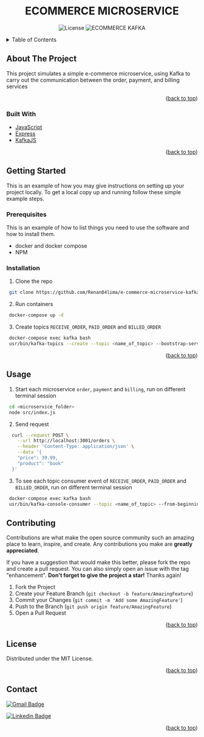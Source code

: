 <div id="top"></div>

<!-- PROJECT LOGO -->
<br />
<div align="center">

  <h1 align="center">ECOMMERCE MICROSERVICE</h1>

  <p align="center">
    <img alt="License" src="https://img.shields.io/static/v1?label=license&message=MIT&color=8257E5&labelColor=000000">
    <img src="https://img.shields.io/static/v1?label=ECOMMERCE&message=KAFKA&color=8257E5&labelColor=000000" alt="ECOMMERCE KAFKA" />
  </p>
</div>



<!-- TABLE OF CONTENTS -->
<details>
  <summary>Table of Contents</summary>
  <ol>
    <li>
      <a href="#about-the-project">About The Project</a>
      <ul>
        <li><a href="#built-with">Built With</a></li>
      </ul>
    </li>
    <li>
      <a href="#getting-started">Getting Started</a>
      <ul>
        <li><a href="#prerequisites">Prerequisites</a></li>
        <li><a href="#installation">Installation</a></li>
      </ul>
    </li>
    <li><a href="#usage">Usage</a></li>
    <li><a href="#contributing">Contributing</a></li>
    <li><a href="#license">License</a></li>
    <li><a href="#contact">Contact</a></li>
  </ol>
</details>



<!-- ABOUT THE PROJECT -->
## About The Project
This project simulates a simple e-commerce microservice, using Kafka to carry out the communication between the order, payment, and billing services

<p align="right">(<a href="#top">back to top</a>)</p>



### Built With

- [JavaScript](https://developer.mozilla.org/en-US/docs/Web/JavaScript)
- [Express](https://expressjs.com/pt-br/)
- [KafkaJS](https://kafka.js.org/)

<p align="right">(<a href="#top">back to top</a>)</p>



<!-- GETTING STARTED -->
## Getting Started

This is an example of how you may give instructions on setting up your project locally.
To get a local copy up and running follow these simple example steps.



### Prerequisites

This is an example of how to list things you need to use the software and how to install them.
* docker and docker compose
* NPM



### Installation

1. Clone the repo
  ```sh
   git clone https://github.com/Renan04lima/e-commerce-microservice-kafka.git
  ```
2. Run containers
  ```sh
   docker-compose up -d
  ```
3. Create topics `RECEIVE_ORDER`, `PAID_ORDER` and `BILLED_ORDER`
  ```sh
   docker-compose exec kafka bash
   usr/bin/kafka-topics --create --topic <name_of_topic> --bootstrap-server localhost:9092
  ```

<p align="right">(<a href="#top">back to top</a>)</p>



<!-- USAGE EXAMPLES -->
## Usage

1. Start each microservice `order`, `payment` and `billing`, run on different terminal session
  ```sh
   cd <microservice_folder>
   node src/index.js
  ```
2. Send request
  ```sh
    curl --request POST \
      --url http://localhost:3001/orders \
      --header 'Content-Type: application/json' \
      --data '{
      "price": 39.99,
      "product": "book"
    }'
  ```
3. To see each topic consumer event of `RECEIVE_ORDER`, `PAID_ORDER` and `BILLED_ORDER`, run on different terminal session
  ```sh
   docker-compose exec kafka bash
   usr/bin/kafka-console-consumer --topic <name_of_topic> --from-beginning --bootstrap-server localhost:9092
  ```


<!-- CONTRIBUTING -->
## Contributing

Contributions are what make the open source community such an amazing place to learn, inspire, and create. Any contributions you make are **greatly appreciated**.

If you have a suggestion that would make this better, please fork the repo and create a pull request. You can also simply open an issue with the tag "enhancement".
**Don't forget to give the project a star!** Thanks again!

1. Fork the Project
2. Create your Feature Branch (`git checkout -b feature/AmazingFeature`)
3. Commit your Changes (`git commit -m 'Add some AmazingFeature'`)
4. Push to the Branch (`git push origin feature/AmazingFeature`)
5. Open a Pull Request

<p align="right">(<a href="#top">back to top</a>)</p>



<!-- LICENSE -->
## License

Distributed under the MIT License.
<p align="right">(<a href="#top">back to top</a>)</p>



<!-- CONTACT -->
## Contact

[![Gmail Badge](https://img.shields.io/badge/Gmail-D14836?style=for-the-badge&logo=gmail&logoColor=white)](https://mail.google.com/mail/?view=cm&fs=1&to=renan04lima@gmail.com&su=Contact)


[![Linkedin Badge](https://img.shields.io/badge/-LinkedIn-blue?style=flat-square&logo=Linkedin&logoColor=white&link=https://www.linkedin.com/in/dev-renan)](https://www.linkedin.com/in/dev-renan)

<p align="right">(<a href="#top">back to top</a>)</p>